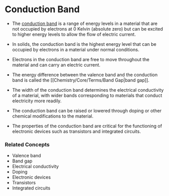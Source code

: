 # Conduction Band

- The <u>conduction band</u> is a range of energy levels in a material that are not occupied by electrons at 0 Kelvin (absolute zero) but can be excited to higher energy levels to allow the flow of electric current.
  
- In solids, the conduction band is the highest energy level that can be occupied by electrons in a material under normal conditions.
  
- Electrons in the conduction band are free to move throughout the material and can carry an electric current.
  
- The energy difference between the valence band and the conduction band is called the [[Chemistry/Core/Terms/Band Gap|band gap]].
  
- The width of the conduction band determines the electrical conductivity of a material, with wider bands corresponding to materials that conduct electricity more readily.
  
- The conduction band can be raised or lowered through doping or other chemical modifications to the material.
  
- The properties of the conduction band are critical for the functioning of electronic devices such as transistors and integrated circuits.

### Related Concepts

- Valence band
- Band gap
- Electrical conductivity
- Doping
- Electronic devices
- Transistors
- Integrated circuits